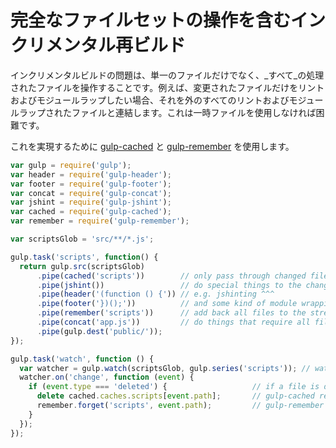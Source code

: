 # 完全なファイルセットの操作を含むインクリメンタル再ビルド

インクリメンタルビルドの問題は、単一のファイルだけでなく、_すべて_の処理されたファイルを操作することです。例えば、変更されたファイルだけをリントおよびモジュールラップしたい場合、それを外のすべてのリントおよびモジュールラップされたファイルと連結します。これは一時ファイルを使用しなければ困難です。

これを実現するために [gulp-cached](https://github.com/wearefractal/gulp-cached) と [gulp-remember](https://github.com/ahaurw01/gulp-remember) を使用します。

```js
var gulp = require('gulp');
var header = require('gulp-header');
var footer = require('gulp-footer');
var concat = require('gulp-concat');
var jshint = require('gulp-jshint');
var cached = require('gulp-cached');
var remember = require('gulp-remember');

var scriptsGlob = 'src/**/*.js';

gulp.task('scripts', function() {
  return gulp.src(scriptsGlob)
      .pipe(cached('scripts'))        // only pass through changed files
      .pipe(jshint())                 // do special things to the changed files...
      .pipe(header('(function () {')) // e.g. jshinting ^^^
      .pipe(footer('})();'))          // and some kind of module wrapping
      .pipe(remember('scripts'))      // add back all files to the stream
      .pipe(concat('app.js'))         // do things that require all files
      .pipe(gulp.dest('public/'));
});

gulp.task('watch', function () {
  var watcher = gulp.watch(scriptsGlob, gulp.series('scripts')); // watch the same files in our scripts task
  watcher.on('change', function (event) {
    if (event.type === 'deleted') {                   // if a file is deleted, forget about it
      delete cached.caches.scripts[event.path];       // gulp-cached remove api
      remember.forget('scripts', event.path);         // gulp-remember remove api
    }
  });
});
```
